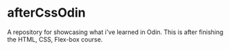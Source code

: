 # afterCssOdin
A repository for showcasing what i've learned in Odin. This is after finishing the HTML, CSS, Flex-box course.
